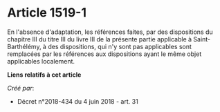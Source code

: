 # Article 1519-1

En l'absence d'adaptation, les références faites, par des dispositions du chapitre III du titre III du livre III de la
présente partie applicable à Saint-Barthélémy, à des dispositions, qui n'y sont pas applicables sont remplacées par les
références aux dispositions ayant le même objet applicables localement.

**Liens relatifs à cet article**

_Créé par_:

  - Décret n°2018-434 du 4 juin 2018 - art. 31
